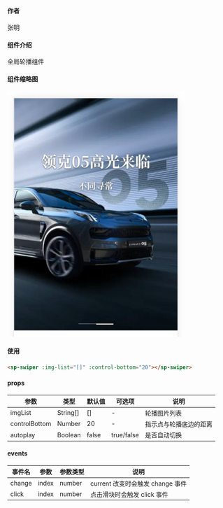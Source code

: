 #### 作者

张明

#### 组件介绍

全局轮播组件

#### 组件缩略图

![缩略图](./swiper.png)

#### 使用

```html
<sp-swiper :img-list="[]" :control-bottom="20"></sp-swiper>
```

#### props

| 参数          | 类型     | 默认值 | 可选项     | 说明                   |
| ------------- | -------- | ------ | ---------- | ---------------------- |
| imgList       | String[] | []     | -          | 轮播图片列表           |
| controlBottom | Number   | 20     | -          | 指示点与轮播底边的距离 |
| autoplay      | Boolean  | false  | true/false | 是否自动切换           |

#### events

| 事件名 | 参数  | 参数类型 | 说明                             |
| ------ | ----- | -------- | -------------------------------- |
| change | index | number   | current 改变时会触发 change 事件 |
| click  | index | number   | 点击滑块时会触发 click 事件      |
